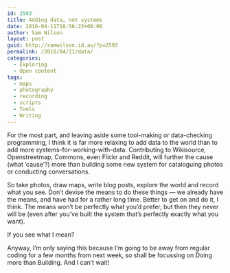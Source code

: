 ```yaml
---
id: 2593
title: Adding data, not systems
date: 2016-04-11T18:56:23+00:00
author: Sam Wilson
layout: post
guid: http://samwilson.id.au/?p=2593
permalink: /2016/04/11/data/
categories:
  - Exploring
  - Open content
tags:
  - maps
  - photography
  - recording
  - scripts
  - Tools
  - Writing
---
```

For the most part, and leaving aside some tool-making or data-checking programming, I think it is far more relaxing to add data to the world than to add more systems-for-working-with-data. Contributing to Wikisource, Openstreetmap, Commons, even Flickr and Reddit, will further the cause (what ’cause’?) more than building some new system for cataloguing photos or conducting conversations.

So take photos, draw maps, write blog posts, explore the world and record what you see. Don’t devise the means to do these things — we already have the means, and have had for a rather long time. Better to get on and do it, I think. The means won’t be perfectly what you’d prefer, but then they never will be (even after you’ve built the system that’s perfectly exactly what you want).

If you see what I mean?

Anyway, I’m only saying this because I’m going to be away from regular coding for a few months from next week, so shall be focussing on Doing more than Building. And I can’t wait!
